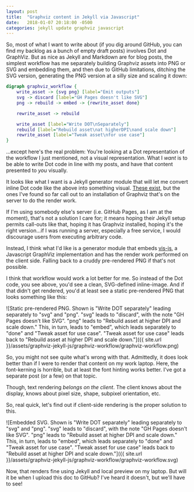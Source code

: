 ```yaml
---
layout: post
title:  "Graphviz content in Jekyll via Javascript"
date:   2018-01-07 20:18:00 -0500
categories: jekyll update graphviz javascript
---
```


So, most of what I want to write about (if you dig around GitHub, you can find my backlog as a bunch of empty draft posts) involves Dot and GraphViz. But as nice as Jekyll and Markdown are for blog posts, the simplest workflow has me separately building Graphviz assets into PNG or SVG and embedding them, and then due to GitHub limitations, ditching the SVG version, generating the PNG version at a silly size and scaling it down:

```dot
digraph graphviz_workflow {
    write_asset -> {svg png} [label="Emit outputs"]
    svg -> discard [label="GH Pages doesn't like SVG"]
    png -> rebuild -> embed -> {rewrite_asset done}

    rewrite_asset -> rebuild

    write_asset [label="Write DOT\nSeparately"]
    rebuild [label="Rebuild asset\nat higherDPI\nand scale down"]
    rewrite_asset [label="Tweak asset\nfor use case"]
}
```

...except here's the real problem: You're looking at a Dot representation of the workflow I just mentioned, not a visual representation.
What I _want_ is to be able to write Dot code in line with my posts, and have that content presented to _you_ visually.

It looks like what I want is a Jekyll generator module that will let me convert inline Dot code like the above into something visual. [These exist](https://github.com/kui/jekyll-graphviz), but the ones I've found so far call out to an installation of Graphviz that's on the server to do the render work.

If I'm using somebody else's server (i.e. GitHub Pages, as I am at the moment), that's not a solution I care for; it means hoping their Jekyll setup permits call-outs like that, hoping it has Graphviz installed, hoping it's the right version...if I was running a server, especially a free service, I would discourage users from executing arbitrary code.

Instead, I think what I'd like is a generator module that embeds [vis-js](http://viz-js.com/), a Javascript GraphViz implementation and has the render work performed on the client side. Falling back to a cruddy pre-rendered PNG if that's not possible.

I think that workflow would work a lot better for me. So instead of the Dot code, you see above, you'd see a clean, SVG-defined inline-image. And if that didn't get rendered, you'd at least see a static pre-rendered PNG that looks something like this:

![Static pre-rendered PNG. Shown is "Write DOT separately" leading separately to "svg" and "png". "svg" leads to "discard", with the note "GH Pages doesn't like SVG". "png" leads to "Rebuild asset at higher DPI and scale down." This, in turn, leads to "embed", which leads separately to "done" and "Tweak asset for use case". "Tweak asset for use case" leads back to "Rebuild asset at higher DPI and scale down."]({{ site.url }}/assets/graphviz-jekyll-js/graphviz-workflow/graphviz-workflow.png)

So, you might not see quite what's wrong with that. Admittedly, it does look better than if I were to render that content on my work laptop. Here, the font-kerning is horrible, but at least the font hinting works better. I've got a separate post (or a few) on that topic.

Though, text rendering _belongs on the client_. The client knows about the display, knows about pixel size, shape, subpixel orientation, etc.

So, real quick, let's find out if client-side rendering is the proper solution to this.

![Embedded SVG. Shown is "Write DOT separately" leading separately to "svg" and "png". "svg" leads to "discard", with the note "GH Pages doesn't like SVG". "png" leads to "Rebuild asset at higher DPI and scale down." This, in turn, leads to "embed", which leads separately to "done" and "Tweak asset for use case". "Tweak asset for use case" leads back to "Rebuild asset at higher DPI and scale down."]({{ site.url }}/assets/graphviz-jekyll-js/graphviz-workflow/graphviz-workflow.svg)

Now, that renders fine using Jekyll and local preview on my laptop. But will it be when I upload this doc to GitHub? I've heard it doesn't, but we'll have to see!
